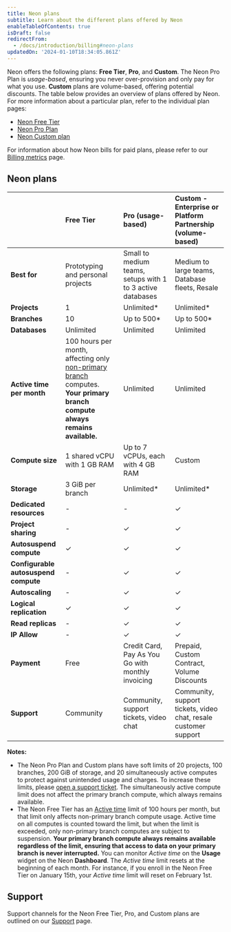 ```yaml
---
title: Neon plans
subtitle: Learn about the different plans offered by Neon
enableTableOfContents: true
isDraft: false
redirectFrom:
  - /docs/introduction/billing#neon-plans
updatedOn: '2024-01-10T18:34:05.861Z'
---
```


Neon offers the following plans: **Free Tier**, **Pro**, and **Custom**. The Neon Pro Plan is _usage-based_, ensuring you never over-provision and only pay for what you use. **Custom** plans are volume-based, offering potential discounts. The table below provides an overview of plans offered by Neon. For more information about a particular plan, refer to the individual plan pages:

- [Neon Free Tier](/docs/introduction/free-tier)
- [Neon Pro Plan](/docs/introduction/pro-plan)
- [Neon Custom plan](/docs/introduction/custom-plan)

For information about how Neon bills for paid plans, please refer to our [Billing metrics](/docs/introduction/billing) page.

## Neon plans

|                                       | Free Tier                                                                                                                                                               | Pro (usage-based)                                          | Custom - Enterprise or Platform Partnership (volume-based)      |
| :------------------------------------ | :---------------------------------------------------------------------------------------------------------------------------------------------------------------------- | :--------------------------------------------------------- | :-------------------------------------------------------------- |
| **Best for**                          | Prototyping and personal projects                                                                                                                                       | Small to medium teams, setups with 1 to 3 active databases | Medium to large teams, Database fleets, Resale                  |
| **Projects**                          | 1                                                                                                                                                                       | Unlimited\*                                                | Unlimited\*                                                     |
| **Branches**                          | 10                                                                                                                                                                      | Up to 500\*                                                | Up to 500\*                                                     |
| **Databases**                         | Unlimited                                                                                                                                                               | Unlimited                                                  | Unlimited                                                       |
| **Active time per month**             | 100 hours per month, affecting only [non-primary branch](/docs/reference/glossary#non-primary-branch) computes. **Your primary branch compute always remains available.** | Unlimited                                                | Unlimited                                                       |
| **Compute size**                      | 1 shared vCPU with 1 GB RAM                                                                                                                                             | Up to 7 vCPUs, each with 4 GB RAM                          | Custom                                                          |
| **Storage**                           | 3 GiB per branch                                                                                                                                                        | Unlimited\*                                                | Unlimited\*                                                     |
| **Dedicated resources**               | -                                                                                                                                                                       | -                                                          | &check;                                                         |
| **Project sharing**                   | -                                                                                                                                                                       | &check;                                                    | &check;                                                         |
| **Autosuspend compute**              | &check;                                                                                                                                                                 | &check;                                                    | &check;                                                         |
| **Configurable autosuspend compute** | -                                                                                                                                                                       | &check;                                                    | &check;                                                         |
| **Autoscaling**                       | -                                                                                                                                                                       | &check;                                                    | &check;                                                         |
| **Logical replication**               | &check;                                                                                                                                                                 | &check;                                                    | &check;                                                         |
| **Read replicas**                     | -                                                                                                                                                                       | &check;                                                    | &check;                                                         |
| **IP Allow**                          | -                                                                                                                                                                       | &check;                                                    | &check;                                                         |
| **Payment**                           | Free                                                                                                                                                                    | Credit Card, Pay As You Go with monthly invoicing          | Prepaid, Custom Contract, Volume Discounts                      |
| **Support**                           | Community                                                                                                                                                               | Community, support tickets, video chat                     | Community, support tickets, video chat, resale customer support |

**Notes:**

- The Neon Pro Plan and Custom plans have soft limits of 20 projects, 100 branches, 200 GiB of storage, and 20 simultaneously active computes to protect against unintended usage and charges. To increase these limits, please [open a support ticket](/docs/introduction/support). The simultaneously active compute limit does not affect the primary branch compute, which always remains available.
- The Neon Free Tier has an [Active time](/docs/reference/glossary#active-time) limit of 100 hours per month, but that limit only affects non-primary branch compute usage. Active time on all computes is counted toward the limit, but when the limit is exceeded, only non-primary branch computes are subject to suspension. **Your primary branch compute always remains available regardless of the limit, ensuring that access to data on your primary branch is never interrupted.** You can monitor _Active time_ on the **Usage** widget on the Neon **Dashboard**. The _Active time_ limit resets at the beginning of each month. For instance, if you enroll in the Neon Free Tier on January 15th, your _Active time_ limit will reset on February 1st.

## Support

Support channels for the Neon Free Tier, Pro, and Custom plans are outlined on our [Support](/docs/introduction/support) page.
